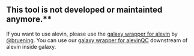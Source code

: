 ## This tool is not developed or maintainted anymore.** 
If you want to use alevin, please use the [galaxy wrapper for alevin](https://toolshed.g2.bx.psu.edu/view/bgruening/alevin/ecb9ea6269ee) by [@bruening](https://github.com/bgruening).
You can use our [galaxy wrapper for alevinQC](https://github.com/Single-Cell-Academy/alevinQC_galaxy) downstream of alevin inside galaxy.
